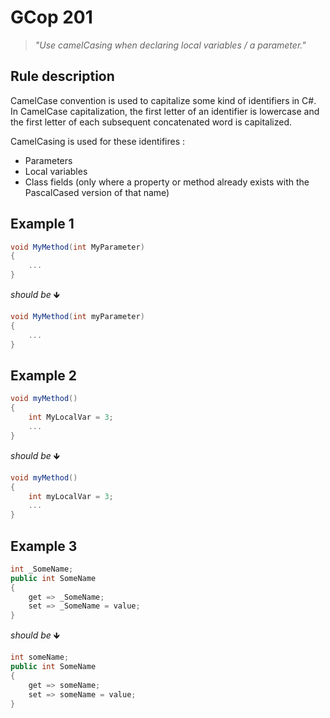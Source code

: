 # GCop 201

> *"Use camelCasing when declaring local variables / a parameter."*

## Rule description

CamelCase convention is used to capitalize some kind of identifiers in C#. In CamelCase capitalization, the first letter of an identifier is lowercase and the first letter of each subsequent concatenated word is capitalized.

CamelCasing is used for these identifires :

* Parameters
* Local variables
* Class fields (only where a property or method already exists with the PascalCased version of that name)

## Example 1

```csharp
void MyMethod(int MyParameter)
{  
    ...
}
```

*should be* 🡻

```csharp
void MyMethod(int myParameter)
{  
    ...
}
```

## Example 2

```csharp
void myMethod()
{
    int MyLocalVar = 3;
    ...
}
```

*should be* 🡻

```csharp
void myMethod()
{
    int myLocalVar = 3;
    ...
}
```

## Example 3

```csharp
int _SomeName;
public int SomeName
{ 
    get => _SomeName;
    set => _SomeName = value;
}
```

*should be* 🡻

```csharp
int someName;
public int SomeName
{ 
    get => someName;
    set => someName = value;
}
```